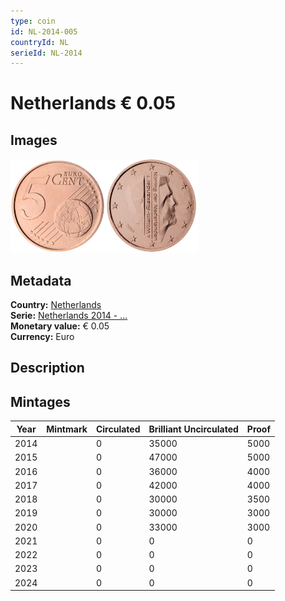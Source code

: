 ```yaml
---
type: coin
id: NL-2014-005
countryId: NL
serieId: NL-2014
---
```


# Netherlands € 0.05

## Images

<img src="../../../Images/common-2007-005.webp" height="150" alt="Front image"><img src="Images/netherlands-2014-005.webp" height="150" alt="Back image">

## Metadata

**Country:** [Netherlands](../index.md)\
**Serie:** [Netherlands 2014 - ...](index.md)\
**Monetary value:** € 0.05\
**Currency:** Euro

## Description

## Mintages

| Year | Mintmark | Circulated | Brilliant Uncirculated | Proof |
| ---- | -------- | ---------- | ---------------------- | ----- |
| 2014 |          | 0          | 35000                  | 5000  |
| 2015 |          | 0          | 47000                  | 5000  |
| 2016 |          | 0          | 36000                  | 4000  |
| 2017 |          | 0          | 42000                  | 4000  |
| 2018 |          | 0          | 30000                  | 3500  |
| 2019 |          | 0          | 30000                  | 3000  |
| 2020 |          | 0          | 33000                  | 3000  |
| 2021 |          | 0          | 0                      | 0     |
| 2022 |          | 0          | 0                      | 0     |
| 2023 |          | 0          | 0                      | 0     |
| 2024 |          | 0          | 0                      | 0     |
